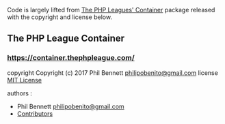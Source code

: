 Code is largely lifted from [The PHP Leagues' Container](https://github.com/thephpleague/container) package
released with the copyright and license below.
 
## The PHP League Container
### https://container.thephpleague.com/

copyright Copyright (c) 2017 Phil Bennett [philipobenito@gmail.com](mailto:philipobenito@gmail.com)
license   [MIT License](https://github.com/thephpleague/container/blob/master/LICENSE.md) 

authors :
 * Phil Bennett <philipobenito@gmail.com>
 * [Contributors](https://github.com/thephpleague/container/graphs/contributors)